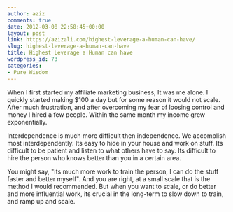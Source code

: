 ```yaml
---
author: aziz
comments: true
date: 2012-03-08 22:58:45+00:00
layout: post
link: https://azizali.com/highest-leverage-a-human-can-have/
slug: highest-leverage-a-human-can-have
title: Highest Leverage a Human can have
wordpress_id: 73
categories:
- Pure Wisdom
---
```


When I first started my affiliate marketing business, It was me alone. I quickly started making $100 a day but for some reason it would not scale. After much frustration, and after overcoming my fear of loosing control and money I hired a few people. Within the same month my income grew exponentially.

Interdependence is much more difficult then independence. We accomplish most interdependently. Its easy to hide in your house and work on stuff. Its difficult to be patient and listen to what others have to say. Its difficult to hire the person who knows better than you in a certain area.

You might say, "Its much more work to train the person, I can do the stuff faster and better myself". And you are right, at a small scale that is the method I would recommended. But when you want to scale, or do better and more influential work, its crucial in the long-term to slow down to train, and ramp up and scale.


